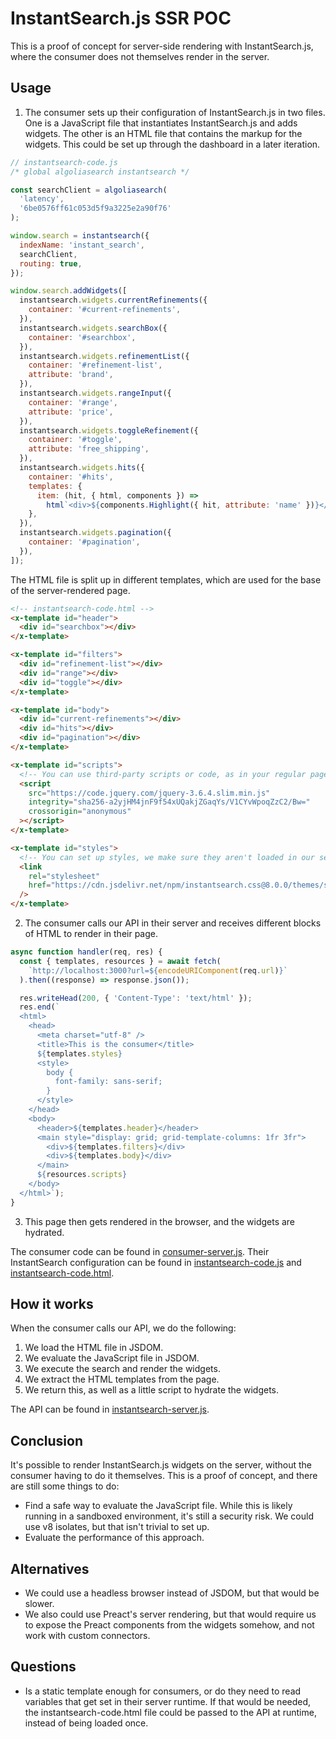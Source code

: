 # InstantSearch.js SSR POC

This is a proof of concept for server-side rendering with InstantSearch.js, where the consumer does not themselves render in the server.

## Usage

1. The consumer sets up their configuration of InstantSearch.js in two files. One is a JavaScript file that instantiates InstantSearch.js and adds widgets. The other is an HTML file that contains the markup for the widgets. This could be set up through the dashboard in a later iteration.

```js
// instantsearch-code.js
/* global algoliasearch instantsearch */

const searchClient = algoliasearch(
  'latency',
  '6be0576ff61c053d5f9a3225e2a90f76'
);

window.search = instantsearch({
  indexName: 'instant_search',
  searchClient,
  routing: true,
});

window.search.addWidgets([
  instantsearch.widgets.currentRefinements({
    container: '#current-refinements',
  }),
  instantsearch.widgets.searchBox({
    container: '#searchbox',
  }),
  instantsearch.widgets.refinementList({
    container: '#refinement-list',
    attribute: 'brand',
  }),
  instantsearch.widgets.rangeInput({
    container: '#range',
    attribute: 'price',
  }),
  instantsearch.widgets.toggleRefinement({
    container: '#toggle',
    attribute: 'free_shipping',
  }),
  instantsearch.widgets.hits({
    container: '#hits',
    templates: {
      item: (hit, { html, components }) =>
        html`<div>${components.Highlight({ hit, attribute: 'name' })}</div>`,
    },
  }),
  instantsearch.widgets.pagination({
    container: '#pagination',
  }),
]);
```

The HTML file is split up in different templates, which are used for the base of the server-rendered page.

```html
<!-- instantsearch-code.html -->
<x-template id="header">
  <div id="searchbox"></div>
</x-template>

<x-template id="filters">
  <div id="refinement-list"></div>
  <div id="range"></div>
  <div id="toggle"></div>
</x-template>

<x-template id="body">
  <div id="current-refinements"></div>
  <div id="hits"></div>
  <div id="pagination"></div>
</x-template>

<x-template id="scripts">
  <!-- You can use third-party scripts or code, as in your regular page -->
  <script
    src="https://code.jquery.com/jquery-3.6.4.slim.min.js"
    integrity="sha256-a2yjHM4jnF9f54xUQakjZGaqYs/V1CYvWpoqZzC2/Bw="
    crossorigin="anonymous"
  ></script>
</x-template>

<x-template id="styles">
  <!-- You can set up styles, we make sure they aren't loaded in our server -->
  <link
    rel="stylesheet"
    href="https://cdn.jsdelivr.net/npm/instantsearch.css@8.0.0/themes/satellite-min.css"
  />
</x-template>
```

2. The consumer calls our API in their server and receives different blocks of HTML to render in their page.

```js
async function handler(req, res) {
  const { templates, resources } = await fetch(
    `http://localhost:3000?url=${encodeURIComponent(req.url)}`
  ).then((response) => response.json());

  res.writeHead(200, { 'Content-Type': 'text/html' });
  res.end(`
  <html>
    <head>
      <meta charset="utf-8" />
      <title>This is the consumer</title>
      ${templates.styles}
      <style>
        body {
          font-family: sans-serif;
        }
      </style>
    </head>
    <body>
      <header>${templates.header}</header>
      <main style="display: grid; grid-template-columns: 1fr 3fr">
        <div>${templates.filters}</div>
        <div>${templates.body}</div>
      </main>
      ${resources.scripts}
    </body>
  </html>`);
}
```

3. This page then gets rendered in the browser, and the widgets are hydrated.

The consumer code can be found in [consumer-server.js](./consumer-server.js). Their InstantSearch configuration can be found in [instantsearch-code.js](./instantsearch-code.js) and [instantsearch-code.html](./instantsearch-code.html).

## How it works

When the consumer calls our API, we do the following:

1. We load the HTML file in JSDOM.
2. We evaluate the JavaScript file in JSDOM.
3. We execute the search and render the widgets.
4. We extract the HTML templates from the page.
5. We return this, as well as a little script to hydrate the widgets.

The API can be found in [instantsearch-server.js](./instantsearch-server.js).

## Conclusion

It's possible to render InstantSearch.js widgets on the server, without the consumer having to do it themselves. This is a proof of concept, and there are still some things to do:

- Find a safe way to evaluate the JavaScript file. While this is likely running in a sandboxed environment, it's still a security risk. We could use v8 isolates, but that isn't trivial to set up.
- Evaluate the performance of this approach.
  
## Alternatives

- We could use a headless browser instead of JSDOM, but that would be slower.
- We also could use Preact's server rendering, but that would require us to expose the Preact components from the widgets somehow, and not work with custom connectors.

## Questions

- Is a static template enough for consumers, or do they need to read variables that get set in their server runtime. If that would be needed, the instantsearch-code.html file could be passed to the API at runtime, instead of being loaded once.
